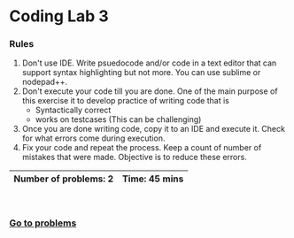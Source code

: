 # Coding Lab 3

### Rules</br>
1. Don't use IDE. Write psuedocode and/or code in a text editor that can support syntax highlighting but not more. You can use sublime or nodepad++.</br>
2. Don't execute your code till you are done. One of the main purpose of this exercise it to develop practice of writing code that is </br>
   - Syntactically correct</br>
   - works on testcases (This can be challenging)</br>
3. Once you are done writing code, copy it to an IDE and execute it. Check for what errors come during execution.</br>
4. Fix your code and repeat the process. Keep a count of number of mistakes that were made. Objective is to reduce these errors.</br>

| Number of problems: 2 | Time: 45 mins |
| ------ | ------ |
</br>

### [Go to problems](https://github.com/letsbrewcode/interview-coding-lab/blob/master/lab-3/problems.md)

